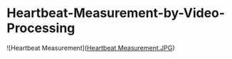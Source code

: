 # Heartbeat-Measurement-by-Video-Processing
![Heartbeat Measurement]([Heartbeat Measurement.JPG](https://github.com/SepNem32bit/Heartbeat-Measurement-by-Video-Processing/blob/main/Heartbeat%20Measurement.JPG))
